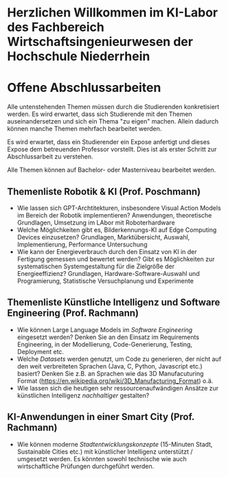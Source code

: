 # Herzlichen Willkommen im KI-Labor des Fachbereich Wirtschaftsingenieurwesen der Hochschule Niederrhein





# Offene Abschlussarbeiten
Alle untenstehenden Themen müssen durch die Studierenden konkretisiert werden. Es wird erwartet, dass sich Studierende mit den Themen auseinandersetzen und sich ein Thema "zu eigen" machen. Allein dadurch können manche Themen mehrfach bearbeitet werden.

Es wird erwartet, dass ein Studierender ein Expose anfertigt und dieses Expose dem betreuenden Professor vorstellt. Dies ist als erster Schritt zur Abschlussarbeit zu verstehen.

Alle Themen können auf Bachelor- oder Masterniveau bearbeitet werden.

## Themenliste Robotik & KI  (Prof. Poschmann)
- Wie lassen sich GPT-Archtitekturen, insbesondere Visual Action Models im Bereich der Robotik implementieren? Anwendungen, theoretische Grundlagen, Umsetzung im LAbor mit Roboterhardware
- Welche Möglichkeiten gibt es, Bilderkennungs-KI auf Edge Computing Devices einzusetzen? Grundlagen, Marktübersicht, Auswahl, Implementierung, Performance Untersuchung
- Wie kann der Energieverbrauch durch den Einsatz von KI in der Fertigung gemessen und bewertet werden? Gibt es Möglichkeiten zur systematischen Systemgestaltung für die Zielgröße der Energieeffizienz? Grundlagen, Hardware-Software-Auswahl und Programierung, Statistische Versuchplanung und Experimente


## Themenliste Künstliche Intelligenz und Software Engineering (Prof. Rachmann)

- Wie können Large Language Models im *Software Engineering* eingesetzt werden? Denken Sie an den Einsatz im Requirements Engineering, in der Modellierung, Code-Generierung, Testing, Deployment etc.
- Welche *Datasets* werden genutzt, um Code zu generieren, der nicht auf den weit verbreiteten Sprachen (Java, C, Python, Javascript etc.) basiert? Denken Sie z.B. an Sprachen wie das 3D Manufacuturing Format (https://en.wikipedia.org/wiki/3D_Manufacturing_Format) o.ä.
- Wie lassen sich die heutigen sehr ressourcenaufwändigen Ansätze zur künstlichen Intelligenz *nachhaltiger* gestalten?

## KI-Anwendungen in einer Smart City (Prof. Rachmann)

- Wie können moderne *Stadtentwicklungskonzepte* (15-Minuten Stadt, Sustainable Cities etc.) mit künstlicher Intelligenz unterstützt / umgesetzt werden. Es könnten sowohl technische wie auch wirtschaftliche Prüfungen durchgeführt werden.
